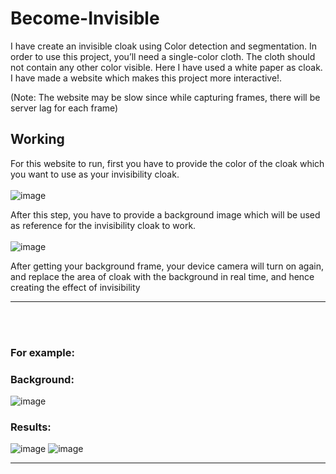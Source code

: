 # Become-Invisible
I have create an invisible cloak using Color detection and segmentation. In order to use this project, you’ll need a single-color cloth. The cloth should not contain any other color visible. Here I have used a white paper as cloak. I have made a website which makes this project more interactive!.<br>

(Note: The website may be slow since while capturing frames, there will be server lag for each frame)<br>

## Working
For this website to run, first you have to provide the color of the cloak which you want to use as your invisibility cloak.<br><br>
![image](https://user-images.githubusercontent.com/76225348/159138681-45b71d2d-51ec-40eb-9c57-272d253dd0fd.png) <br>

After this step, you have to provide a background image which will be used as reference for the invisibility cloak to work.<br><br>
![image](https://user-images.githubusercontent.com/76225348/159138687-c6e20ac6-60ba-41a5-8574-a87a36ebc8d9.png) <br>

After getting your background frame, your device camera will turn on again, and replace the area of cloak with the background in real time, and hence creating the effect of invisibility
<hr>
<br><br>


### For example:
### Background:<br>
![image](https://user-images.githubusercontent.com/76225348/159138443-d0cdf6b7-5d26-4238-89d6-003d19f17317.png)

### Results:<br>
![image](https://user-images.githubusercontent.com/76225348/159138602-8742c92d-e926-4ff0-8c56-e22a4325169b.png)
![image](https://user-images.githubusercontent.com/76225348/159138623-710702ca-81bf-44e1-a371-9b465b57af7a.png)

<hr>


